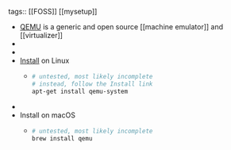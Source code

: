 tags:: [[FOSS]] [[mysetup]]

- [QEMU](https://www.qemu.org/) is a generic and open source [[machine emulator]] and [[virtualizer]]
-
-
- [Install](https://christitus.com/vm-setup-in-linux/) on Linux
	- ```bash
	  # untested, most likely incomplete
	  # instead, follow the Install link
	  apt-get install qemu-system
	  ```
-
- Install on macOS
	- ```bash
	  # untested, most likely incomplete
	  brew install qemu
	  ```